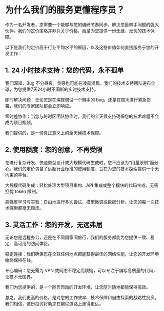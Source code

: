 # 为什么我们的服务更懂程序员？



作为一名开发者，您需要一个能够与您的编码节奏同步、解决您最棘手问题的强大伙伴。我们的定价策略并非只关乎价格，而是为您提供一份无缝、无忧的技术保障。

以下是我们的定价高于行业平均水平的原因，以及这些价值如何直接服务于您的开发工作：



## 1. 24 小时技术支持：您的代码，永不孤单



我们深知，Bug 不分昼夜，灵感也可能在凌晨涌现。我们的技术支持团队遍布全球，为您提供7天24小时不间断的实时技术支持。

即时解决问题：无论您是在深夜调试一个棘手的 bug，还是在周末进行紧急部署，我们的专家团队都会立即响应。

零时差协作：当您与跨时区团队协作时，我们的全天候支持确保您的技术难题不会成为项目瓶颈。

我们提供的，是一份真正意义上的全天候技术保障。



## 2. 使用额度：您的创意，不再受限



在进行复杂开发、快速原型设计或大规模代码生成时，您不应该为“用量限制”而分心。我们的定价包含了远超行业标准的使用额度，旨在为您的技术探索提供一个无拘束的平台。

大规模代码生成：轻松处理大型项目重构、API 集成或整个模块的代码生成，无需担忧 token 限制。

高强度学习与实验：自由地进行多次尝试、模型微调或数据分析，让您的每一次技术探索都毫无顾虑。



## 3. 灵活工作：您的开发，无远弗届



无论您是远程办公，还是在不同国家间旅行，我们的服务都能为您提供一致、稳定、高可用的访问体验。

稳定连接：我们确保您在全球任何地点都能获得最佳的网络性能，让您的开发环境始终保持在线。

专心编码：您无需为 VPN 或网络不稳定而烦恼，可以专注于编写高质量的代码，让技术无国界。

我们为您提供的，是一个随您而动的开发环境，让您随时随地都能保持高效。

总之，我们更高的价格，是对您的工作效率、技术保障和自由探索的战略性投资。我们相信，这份投资将助您在编程道路上走得更远。